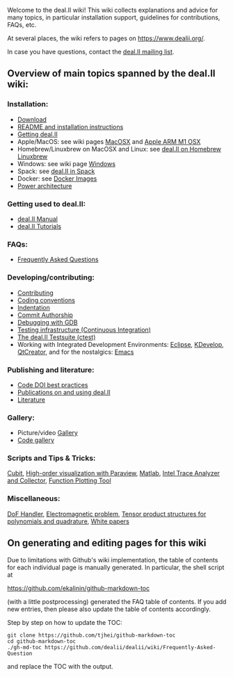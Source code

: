 Welcome to the deal.II wiki! This wiki collects explanations and advice for many topics, in particular installation support, guidelines for contributions, FAQs, etc.

At several places, the wiki refers to pages on https://www.dealii.org/.

In case you have questions, contact  the [deal.II mailing list](https://www.dealii.org/mail.html).

## Overview of main topics spanned by the deal.II wiki:

### Installation:

* [Download](https://www.dealii.org/download.html)
* [README and installation instructions](https://www.dealii.org/developer/readme.html)
* [Getting deal.II](https://github.com/dealii/dealii/wiki/Getting-deal.II)
* Apple/MacOS: see wiki pages [MacOSX](https://github.com/dealii/dealii/wiki/MacOSX) and [Apple ARM M1 OSX](https://github.com/dealii/dealii/wiki/Apple-ARM-M1-OSX)
* Homebrew/Linuxbrew on MacOSX and Linux: see [deal.II on Homebrew Linuxbrew](https://github.com/dealii/dealii/wiki/deal.II-on-Homebrew---Linuxbrew)
* Windows: see wiki page [Windows](https://github.com/dealii/dealii/wiki/Windows#using-dealii-on-native-windows)
* Spack: see [deal.II in Spack](https://github.com/dealii/dealii/wiki/deal.II-in-Spack)
* Docker: see [Docker Images](https://github.com/dealii/dealii/wiki/Docker-Images)
* [Power architecture](https://github.com/dealii/dealii/wiki/Power-architecture)

### Getting used to deal.II:

* [deal.II Manual](https://www.dealii.org/developer/doxygen/deal.II/index.html)
* [deal.II Tutorials](https://www.dealii.org/developer/doxygen/deal.II/Tutorial.html)

### FAQs:

* [Frequently Asked Questions](https://github.com/dealii/dealii/wiki/Frequently-Asked-Questions)

### Developing/contributing:

* [Contributing](https://github.com/dealii/dealii/wiki/Contributing)
* [Coding conventions](https://www.dealii.org/developer/doxygen/deal.II/CodingConventions.html)
* [Indentation](https://github.com/dealii/dealii/wiki/Indentation)
* [Commit Authorship](https://github.com/dealii/dealii/wiki/Commit-authorship)
* [Debugging with GDB](https://github.com/dealii/dealii/wiki/Debugging-with-GDB)
* [Testing infrastructure (Continuous Integration)](https://github.com/dealii/dealii/wiki/Testing-Infrastructure)
* [The deal.II Testsuite (ctest)](https://www.dealii.org/developer/developers/testsuite.html)
* Working with Integrated Development Environments: [Eclipse](https://github.com/dealii/dealii/wiki/Eclipse), [KDevelop](https://github.com/dealii/dealii/wiki/KDevelop), [QtCreator](https://github.com/dealii/dealii/wiki/QtCreator), and for the nostalgics: [Emacs](https://github.com/dealii/dealii/wiki/Emacs)

### Publishing and literature:

* [Code DOI best practices](https://github.com/dealii/dealii/wiki/Code-DOI-best-practices)
* [Publications on and using deal.II](https://www.dealii.org/publications.html)
* [Literature](https://github.com/dealii/dealii/wiki/Literature)

### Gallery:

* Picture/video [Gallery](https://github.com/dealii/dealii/wiki/Gallery)
* [Code gallery](https://dealii.org/developer/doxygen/deal.II/CodeGallery.html)

### Scripts and Tips & Tricks:

[Cubit](https://github.com/dealii/dealii/wiki/Mesh-Input-And-Output), [High-order visualization with Paraview](https://github.com/dealii/dealii/wiki/Mesh-Input-And-Output), [Matlab](https://github.com/dealii/dealii/wiki/Mesh-Input-And-Output), [Intel Trace Analyzer and Collector](https://github.com/dealii/dealii/wiki/Mesh-Input-And-Output), [Function Plotting Tool](https://github.com/dealii/dealii/wiki/Function-Plotting-Tool)

### Miscellaneous:

[DoF Handler](https://github.com/dealii/dealii/wiki/DoF-Handler), [Electromagnetic problem](https://github.com/dealii/dealii/wiki/Electromagnetic-problem), [Tensor product structures for polynomials and quadrature](https://github.com/dealii/dealii/wiki/Tensor-product-structures-for-polynomials-and-quadrature), [White papers](https://github.com/dealii/dealii/wiki/White-papers)

## On generating and editing pages for this wiki 

Due to limitations with Github's wiki implementation, the table of contents for each individual page is manually generated. In particular, the shell script at

https://github.com/ekalinin/github-markdown-toc

(with a little postprocessing) generated the FAQ table of contents. If you add new entries, then please also update the table of contents accordingly.

Step by step on how to update the TOC:

```
git clone https://github.com/tjhei/github-markdown-toc
cd github-markdown-toc
./gh-md-toc https://github.com/dealii/dealii/wiki/Frequently-Asked-Question
```

and replace the TOC with the output.
